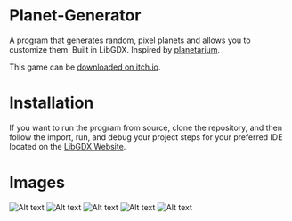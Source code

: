 # Planet-Generator
A program that generates random, pixel planets and allows you to customize them. Built in LibGDX. Inspired by [planetarium](https://managore.itch.io/planetarium).

This game can be [downloaded on itch.io](https://zyangur.itch.io/observatory).

# Installation
If you want to run the program from source, clone the repository, and then follow the import, run, and debug your project steps for your preferred IDE located on the [LibGDX Website](https://libgdx.badlogicgames.com/documentation.html).


# Images
![Alt text](http://imgur.com/z2qY1rp.png "Planet with multiple rings and moons")
![Alt text](http://imgur.com/ttKSzbq.png "Planet with moons")
![Alt text](http://imgur.com/1TtRZ52.png "Planet with one rings and moons")
![Alt text](http://imgur.com/e31XT6X.png "Planet with editor")
![Alt text](http://imgur.com/2V5yDnE.png "Planet with editor and moon trajectories")
